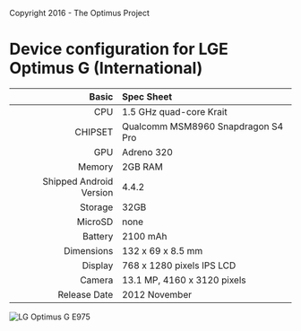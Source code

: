 Copyright 2016 - The Optimus Project

Device configuration for LGE Optimus G (International)
=====================================

Basic   | Spec Sheet
-------:|:-------------------------
CPU     | 1.5 GHz quad-core Krait
CHIPSET | Qualcomm MSM8960 Snapdragon S4 Pro
GPU     | Adreno 320
Memory  | 2GB RAM
Shipped Android Version | 4.4.2
Storage | 32GB
MicroSD | none
Battery | 2100 mAh
Dimensions | 132 x 69 x 8.5 mm
Display | 768 x 1280 pixels IPS LCD
Camera  | 13.1 MP, 4160 x 3120 pixels
Release Date | 2012 November


![LG Optimus G E975](http://i.imgur.com/xi0BxDg.jpg "LG Optimus G E975")
